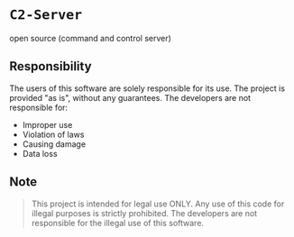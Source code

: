 # `C2-Server`

open source (command and control server)

## Responsibility

The users of this software are solely responsible for its use. The project is provided "as is", without any guarantees. The developers are not responsible for:

-   Improper use
-   Violation of laws
-   Causing damage
-   Data loss

## Note

> This project is intended for legal use ONLY. Any use of this code for illegal purposes is strictly prohibited. The developers are not responsible for the illegal use of this software.
